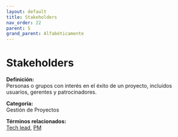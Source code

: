 ```yaml
---
layout: default
title: Stakeholders
nav_order: 22
parent: S
grand_parent: Alfabéticamente
---
```


# Stakeholders

**Definición:**  
Personas o grupos con interés en el éxito de un proyecto, incluidos usuarios, gerentes y patrocinadores.

**Categoría:**  
Gestión de Proyectos  

  


**Términos relacionados:**  
[Tech lead](https://maleniski.github.io/diccionario-angl-tec-mx/docs/alfabeticamente/T/tech-lead.html), [PM](https://maleniski.github.io/diccionario-angl-tec-mx/docs/alfabeticamente/P/pm.html)
